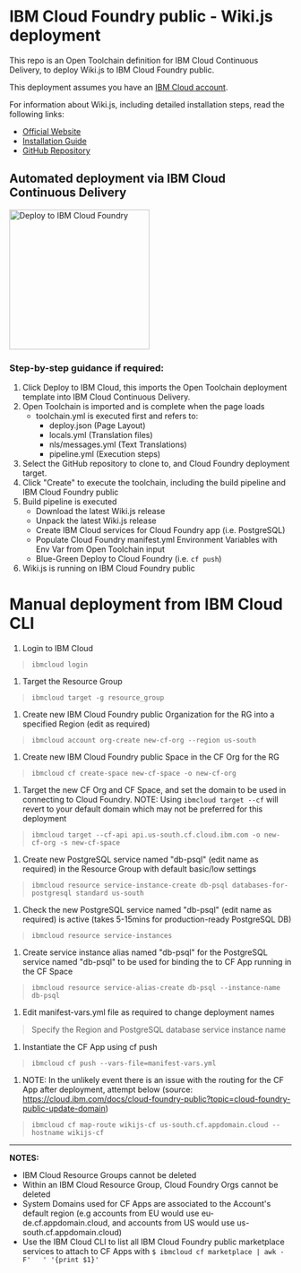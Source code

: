# IBM Cloud Foundry public - Wiki.js deployment

This repo is an Open Toolchain definition for IBM Cloud Continuous Delivery, to deploy Wiki.js to IBM Cloud Foundry public.

This deployment assumes you have an [IBM Cloud account](https://cloud.ibm.com/registration).

For information about Wiki.js, including detailed installation steps, read the following links:

- [Official Website](https://wiki.js.org/)
- [Installation Guide](https://wiki.js.org/get-started.html)
- [GitHub Repository](https://github.com/Requarks/wiki)


## Automated deployment via IBM Cloud Continuous Delivery

<a href="https://cloud.ibm.com/devops/setup/deploy?repository=https://github.com/seafre/wiki-ibm-cloud-foundry" rel="Deploy to IBM Cloud Foundry public"><img src="https://cloud.ibm.com/devops/setup/deploy/button.svg" alt="Deploy to IBM Cloud Foundry" width="250"/></a>

### Step-by-step guidance if required:
1. Click Deploy to IBM Cloud, this imports the Open Toolchain deployment template into IBM Cloud Continuous Delivery.
1. Open Toolchain is imported and is complete when the page loads
    - toolchain.yml is executed first and refers to:
      - deploy.json (Page Layout)
      - locals.yml (Translation files)
      - nls/messages.yml (Text Translations)
      - pipeline.yml (Execution steps)
1. Select the GitHub repository to clone to, and Cloud Foundry deployment target.
1. Click "Create" to execute the toolchain, including the build pipeline and IBM Cloud Foundry public
1. Build pipeline is executed
    - Download the latest Wiki.js release
    - Unpack the latest Wiki.js release
    - Create IBM Cloud services for Cloud Foundry app (i.e. PostgreSQL)
    - Populate Cloud Foundry manifest.yml Environment Variables with Env Var from Open Toolchain input
    - Blue-Green Deploy to Cloud Foundry (i.e. `cf push`)
1. Wiki.js is running on IBM Cloud Foundry public


# Manual deployment from IBM Cloud CLI
1. Login to IBM Cloud
> `ibmcloud login`
1. Target the Resource Group
>`ibmcloud target -g resource_group`
1. Create new IBM Cloud Foundry public Organization for the RG into a specified Region (edit as required)
>`ibmcloud account org-create new-cf-org --region us-south`
1. Create new IBM Cloud Foundry public Space in the CF Org for the RG
> `ibmcloud cf create-space new-cf-space -o new-cf-org`
1. Target the new CF Org and CF Space, and set the domain to be used in connecting to Cloud Foundry. NOTE: Using `ibmcloud target --cf` will revert to your default domain which may not be preferred for this deployment
> `ibmcloud target --cf-api api.us-south.cf.cloud.ibm.com -o new-cf-org -s new-cf-space`
1. Create new PostgreSQL service named "db-psql" (edit name as required) in the Resource Group with default basic/low settings
> `ibmcloud resource service-instance-create db-psql databases-for-postgresql standard us-south`
1. Check the new PostgreSQL service named "db-psql" (edit name as required) is active (takes 5-15mins for production-ready PostgreSQL DB)
> `ibmcloud resource service-instances`
1. Create service instance alias named "db-psql" for the PostgreSQL service named "db-psql" to be used for binding the to CF App running in the CF Space
> `ibmcloud resource service-alias-create db-psql --instance-name db-psql`
1. Edit manifest-vars.yml file as required to change deployment names
> Specify the Region and PostgreSQL database service instance name
1. Instantiate the CF App using cf push
> `ibmcloud cf push --vars-file=manifest-vars.yml`
1. NOTE: In the unlikely event there is an issue with the routing for the CF App after deployment, attempt below (source: https://cloud.ibm.com/docs/cloud-foundry-public?topic=cloud-foundry-public-update-domain)
> `ibmcloud cf map-route wikijs-cf us-south.cf.appdomain.cloud --hostname wikijs-cf`


---

**NOTES:**
- IBM Cloud Resource Groups cannot be deleted
- Within an IBM Cloud Resource Group, Cloud Foundry Orgs cannot be deleted
- System Domains used for CF Apps are associated to the Account's default region (e.g accounts from EU would use eu-de.cf.appdomain.cloud, and accounts from US would use us-south.cf.appdomain.cloud)
- Use the IBM Cloud CLI to list all IBM Cloud Foundry public marketplace services to attach to CF Apps with `$ ibmcloud cf marketplace | awk -F'   ' '{print $1}'`
